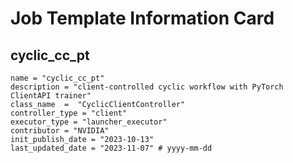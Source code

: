 # Job Template Information Card

## cyclic_cc_pt
    name = "cyclic_cc_pt"
    description = "client-controlled cyclic workflow with PyTorch ClientAPI trainer" 
    class_name  =  "CyclicClientController"
    controller_type = "client"
    executor_type = "launcher_executor"
    contributor = "NVIDIA"
    init_publish_date = "2023-10-13"
    last_updated_date = "2023-11-07" # yyyy-mm-dd
